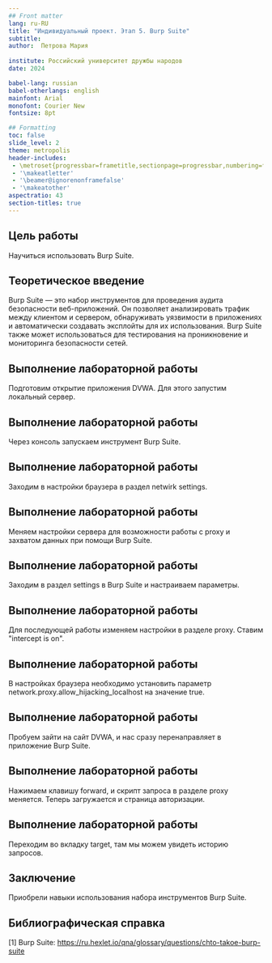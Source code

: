 ```yaml
---
## Front matter
lang: ru-RU
title: "Индивидуальный проект. Этап 5. Burp Suite" 
subtitle: 
author:  Петрова Мария 
        
institute: Российский университет дружбы народов
date: 2024

babel-lang: russian
babel-otherlangs: english
mainfont: Arial
monofont: Courier New
fontsize: 8pt

## Formatting
toc: false
slide_level: 2
theme: metropolis
header-includes: 
 - \metroset{progressbar=frametitle,sectionpage=progressbar,numbering=fraction}
 - '\makeatletter'
 - '\beamer@ignorenonframefalse'
 - '\makeatother'
aspectratio: 43
section-titles: true
---
```


## Цель работы

Научиться использовать Burp Suite.

## Теоретическое введение

Burp Suite — это набор инструментов для проведения аудита безопасности веб-приложений. Он позволяет анализировать трафик между клиентом и сервером, обнаруживать уязвимости в приложениях и автоматически создавать эксплойты для их использования. Burp Suite также может использоваться для тестирования на проникновение и мониторинга безопасности сетей.

## Выполнение лабораторной работы

Подготовим открытие приложения DVWA. Для этого запустим локальный сервер.

## Выполнение лабораторной работы

Через консоль запускаем инструмент Burp Suite.

## Выполнение лабораторной работы

Заходим в настройки браузера в раздел netwirk settings.

## Выполнение лабораторной работы

Меняем настройки сервера для возможности работы с proxy и захватом данных при помощи Burp Suite.

## Выполнение лабораторной работы

Заходим в раздел settings в Burp Suite и настраиваем параметры.


## Выполнение лабораторной работы

Для последующей работы изменяем настройки в разделе proxy. Ставим "intercept is on".


## Выполнение лабораторной работы

В настройках браузера необходимо установить параметр network.proxy.allow_hijacking_localhost на значение true.


## Выполнение лабораторной работы

Пробуем зайти на сайт DVWA, и нас сразу перенаправляет в приложение Burp Suite.

## Выполнение лабораторной работы

Нажимаем клавишу forward, и скрипт запроса в разделе proxy меняется. Теперь загружается и страница авторизации.

## Выполнение лабораторной работы

Переходим во вкладку target, там мы можем увидеть историю запросов.


## Заключение

Приобрели навыки использования набора инструментов Burp Suite.

## Библиографическая справка 

[1] Burp Suite: https://ru.hexlet.io/qna/glossary/questions/chto-takoe-burp-suite

